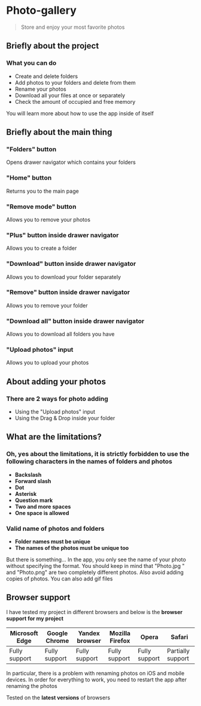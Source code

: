 # Photo-gallery

> Store and enjoy your most favorite photos

## Briefly about the project

### What you can do

- Create and delete folders
- Add photos to your folders and delete from them
- Rename your photos
- Download all your files at once or separately
- Check the amount of occupied and free memory

You will learn more about how to use the app inside of itself

## Briefly about the main thing

### "Folders" button

Opens drawer navigator which contains your folders

### "Home" button

Returns you to the main page

### "Remove mode" button

Allows you to remove your photos

### "Plus" button inside drawer navigator

Allows you to create a folder

### "Download" button inside drawer navigator

Allows you to download your folder separately

### "Remove" button inside drawer navigator

Allows you to remove your folder

### "Download all" button inside drawer navigator

Allows you to download all folders you have

### "Upload photos" input

Allows you to upload your photos

## About adding your photos

### There are 2 ways for photo adding

- Using the "Upload photos" input
- Using the Drag & Drop inside your folder

## What are the limitations?

### Oh, yes about the limitations, it is strictly forbidden to use the following characters in the names of folders and photos

- __Backslash__
- __Forward slash__
- __Dot__
- __Asterisk__
- __Question mark__
- __Two and more spaces__
- __One space is allowed__

### Valid name of photos and folders

- __Folder names must be unique__
- __The names of the photos must be unique too__

But there is something... In the app, you only see the name of your photo without specifying the format. 
You should keep in mind that "Photo.jpg " and "Photo.png" are two completely different photos. 
Also avoid adding copies of photos. You can also add gif files

## Browser support

I have tested my project in different browsers and below is the __browser support for my project__

| Microsoft Edge | Google Chrome | Yandex browser | Mozilla Firefox  | Opera | Safari |
|------|------|------|------|------|------|
| Fully support | Fully support | Fully support | Fully support | Fully support | Partially support |

In particular, there is a problem with renaming photos on iOS and mobile devices. 
In order for everything to work, you need to restart the app after renaming the photos

Tested on the __latest versions__ of browsers
